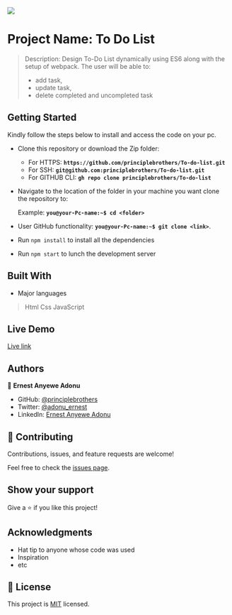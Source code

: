 ![](https://img.shields.io/badge/Microverse-blueviolet)

# Project Name: To Do List

> Description: Design To-Do List dynamically using ES6 along with the setup of webpack. The user will be able to:
> - add task, 
> - update task, 
> - delete completed and uncompleted task

## Getting Started
Kindly follow the steps below to install and access the code on your pc.

- Clone this repository or download the Zip folder:

  - For HTTPS: **``https://github.com/principlebrothers/To-do-list.git``**
  - For SSH: **``git@github.com:principlebrothers/To-do-list.git``**
  - For GITHUB CLI: **``gh repo clone principlebrothers/To-do-list``**

- Navigate to the location of the folder in your machine you want clone the repository to:

  Example: **``you@your-Pc-name:~$ cd <folder>``**

- User GitHub functionality: **``you@your-Pc-name:~$ git clone <link>``**.

- Run ``npm install`` to install all the dependencies

- Run ``npm start`` to lunch the development server


## Built With

- Major languages
> Html
> Css
> JavaScript

## Live Demo
[Live link](https://principlebrothers.github.io/To-do-list/)


## Authors

👤 **Ernest Anyewe Adonu**

- GitHub: [@principlebrothers](https://github.com/principlebrothers)
- Twitter: [@adonu_ernest](https://twitter.com/adonu_ernest)
- LinkedIn: [Ernest Anyewe Adonu](www.linkedin.com/in/ernest-adonu-7b61951b0)


## 🤝 Contributing

Contributions, issues, and feature requests are welcome!

Feel free to check the [issues page](../../issues/).

## Show your support

Give a ⭐️ if you like this project!

## Acknowledgments

- Hat tip to anyone whose code was used
- Inspiration
- etc

## 📝 License

This project is [MIT](./MIT.md) licensed.
